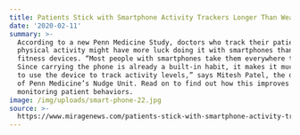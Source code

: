 ```yaml
---
title: Patients Stick with Smartphone Activity Trackers Longer Than Wearable Devices
date: '2020-02-11'
summary: >-
  According to a new Penn Medicine Study, doctors who track their patients’
  physical activity might have more luck doing it with smartphones than wearable
  fitness devices. “Most people with smartphones take them everywhere they go.
  Since carrying the phone is already a built-in habit, it makes it much easier
  to use the device to track activity levels,” says Mitesh Patel, the director
  of Penn Medicine’s Nudge Unit. Read on to find out how this improves remotely
  monitoring patient behaviors.
image: /img/uploads/smart-phone-22.jpg
source: >-
  https://www.miragenews.com/patients-stick-with-smartphone-activity-trackers-longer-than-wearable-devices/
---
```


